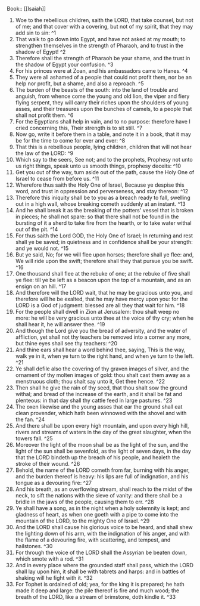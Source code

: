  Book:: [[Isaiah]]
 1. Woe to the rebellious children, saith the LORD, that take counsel, but not of me; and that cover with a covering, but not of my spirit, that they may add sin to sin: ^1
 2. That walk to go down into Egypt, and have not asked at my mouth; to strengthen themselves in the strength of Pharaoh, and to trust in the shadow of Egypt! ^2
 3. Therefore shall the strength of Pharaoh be your shame, and the trust in the shadow of Egypt your confusion. ^3
 4. For his princes were at Zoan, and his ambassadors came to Hanes. ^4
 5. They were all ashamed of a people that could not profit them, nor be an help nor profit, but a shame, and also a reproach. ^5
 6. The burden of the beasts of the south: into the land of trouble and anguish, from whence come the young and old lion, the viper and fiery flying serpent, they will carry their riches upon the shoulders of young asses, and their treasures upon the bunches of camels, to a people that shall not profit them. ^6
 7. For the Egyptians shall help in vain, and to no purpose: therefore have I cried concerning this, Their strength is to sit still. ^7
 8. Now go, write it before them in a table, and note it in a book, that it may be for the time to come for ever and ever: ^8
 9. That this is a rebellious people, lying children, children that will not hear the law of the LORD: ^9
 10. Which say to the seers, See not; and to the prophets, Prophesy not unto us right things, speak unto us smooth things, prophesy deceits: ^10
 11. Get you out of the way, turn aside out of the path, cause the Holy One of Israel to cease from before us. ^11
 12. Wherefore thus saith the Holy One of Israel, Because ye despise this word, and trust in oppression and perverseness, and stay thereon: ^12
 13. Therefore this iniquity shall be to you as a breach ready to fall, swelling out in a high wall, whose breaking cometh suddenly at an instant. ^13
 14. And he shall break it as the breaking of the potters' vessel that is broken in pieces; he shall not spare: so that there shall not be found in the bursting of it a sherd to take fire from the hearth, or to take water withal out of the pit. ^14
 15. For thus saith the Lord GOD, the Holy One of Israel; In returning and rest shall ye be saved; in quietness and in confidence shall be your strength: and ye would not. ^15
 16. But ye said, No; for we will flee upon horses; therefore shall ye flee: and, We will ride upon the swift; therefore shall they that pursue you be swift. ^16
 17. One thousand shall flee at the rebuke of one; at the rebuke of five shall ye flee: till ye be left as a beacon upon the top of a mountain, and as an ensign on an hill. ^17
 18. And therefore will the LORD wait, that he may be gracious unto you, and therefore will he be exalted, that he may have mercy upon you: for the LORD is a God of judgment: blessed are all they that wait for him. ^18
 19. For the people shall dwell in Zion at Jerusalem: thou shalt weep no more: he will be very gracious unto thee at the voice of thy cry; when he shall hear it, he will answer thee. ^19
 20. And though the Lord give you the bread of adversity, and the water of affliction, yet shall not thy teachers be removed into a corner any more, but thine eyes shall see thy teachers: ^20
 21. And thine ears shall hear a word behind thee, saying, This is the way, walk ye in it, when ye turn to the right hand, and when ye turn to the left. ^21
 22. Ye shall defile also the covering of thy graven images of silver, and the ornament of thy molten images of gold: thou shalt cast them away as a menstruous cloth; thou shalt say unto it, Get thee hence. ^22
 23. Then shall he give the rain of thy seed, that thou shalt sow the ground withal; and bread of the increase of the earth, and it shall be fat and plenteous: in that day shall thy cattle feed in large pastures. ^23
 24. The oxen likewise and the young asses that ear the ground shall eat clean provender, which hath been winnowed with the shovel and with the fan. ^24
 25. And there shall be upon every high mountain, and upon every high hill, rivers and streams of waters in the day of the great slaughter, when the towers fall. ^25
 26. Moreover the light of the moon shall be as the light of the sun, and the light of the sun shall be sevenfold, as the light of seven days, in the day that the LORD bindeth up the breach of his people, and healeth the stroke of their wound. ^26
 27. Behold, the name of the LORD cometh from far, burning with his anger, and the burden thereof is heavy: his lips are full of indignation, and his tongue as a devouring fire: ^27
 28. And his breath, as an overflowing stream, shall reach to the midst of the neck, to sift the nations with the sieve of vanity: and there shall be a bridle in the jaws of the people, causing them to err. ^28
 29. Ye shall have a song, as in the night when a holy solemnity is kept; and gladness of heart, as when one goeth with a pipe to come into the mountain of the LORD, to the mighty One of Israel. ^29
 30. And the LORD shall cause his glorious voice to be heard, and shall shew the lighting down of his arm, with the indignation of his anger, and with the flame of a devouring fire, with scattering, and tempest, and hailstones. ^30
 31. For through the voice of the LORD shall the Assyrian be beaten down, which smote with a rod. ^31
 32. And in every place where the grounded staff shall pass, which the LORD shall lay upon him, it shall be with tabrets and harps: and in battles of shaking will he fight with it. ^32
 33. For Tophet is ordained of old; yea, for the king it is prepared; he hath made it deep and large: the pile thereof is fire and much wood; the breath of the LORD, like a stream of brimstone, doth kindle it. ^33

